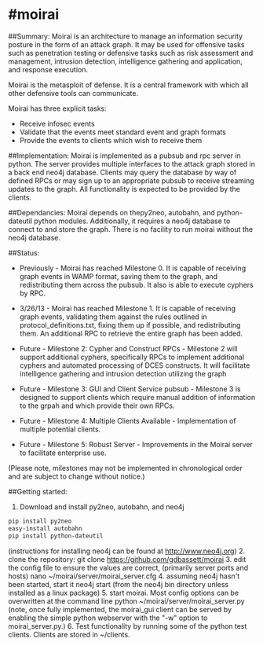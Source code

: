 #moirai
======

##Summary:
Moirai is an architecture to manage an information security posture in the form of an attack graph. It may be used for offensive tasks such as penetration testing or defensive tasks such as risk assessment and management, intrusion detection, intelligence gathering and application, and response execution.

Moirai is the metasploit of defense.  It is a central framework with which all other defensive tools can communicate.

Moirai has three explicit tasks:
* Receive infosec events
* Validate that the events meet standard event and graph formats
* Provide the events to clients which wish to receive them

##Implementation:
Moirai is implemented as a pubsub and rpc server in python.  The server provides multiple interfaces to the attack graph stored in a back end neo4j database.  Clients may query the database by way of defined RPCs or may sign up to an appropriate pubsub to receive streaming updates to the graph.  All functionality is expected to be provided by the clients.


##Dependancies:
Moirai depends on thepy2neo, autobahn, and python-dateutil python modules.  Additionally, it requires a neo4j database to connect to and store the graph.  There is no facility to run moirai without the neo4j database.

##Status:
* Previously - Moirai has reached Milestone 0.  It is capable of receiving graph events in WAMP format, saving them to the graph, and redistributing them across the pubsub. It also is able to execute cyphers by RPC.

* 3/26/13 - Moirai has reached Milestone 1.  It is capable of receiving graph events, validating them against the rules outlined in protocol_definitions.txt, fixing them up if possible, and redistributing them.  An additional RPC to retrieve the entire graph has been added.

* Future - Milestone 2: Cypher and Construct RPCs - Milestone 2 will support additional cyphers, specifically RPCs to implement additional cyphers and automated processing of DCES constructs.  It will facilitate intelligence gathering and intrusion detection utilizing the graph

* Future - Milestone 3: GUI and Client Service pubsub - Milestone 3 is designed to support clients which require manual addition of information to the grpah and which provide their own RPCs.

* Future - Milestone 4: Multiple Clients Available - Implementation of multiple potential clients.

* Future - Milestone 5: Robust Server - Improvements in the Moirai server to facilitate enterprise use.

(Please note, milestones may not be implemented in chronological order and are subject to change without notice.)

##Getting started:
1. Download and install py2neo, autobahn, and neo4j
```bash
pip install py2neo
easy-install autobahn
pip install python-dateutil
```
(instructions for installing neo4j can be found at http://www.neo4j.org)
2. clone the repository: 
git clone https://github.com/gdbassett/moirai
3. edit the config file to ensure the values are correct, (primarily server ports and hosts)
nano ~/moirai/server/moirai_server.cfg
4. assuming neo4j hasn't been started, start it
neo4j start (from the neo4j bin directory unless installed as a linux package)
5. start moirai.  Most config options can be overwritten at the command line
python ~/moirai/server/moirai_server.py
(note, once fully implemented, the moirai_gui client can be served by enabling the simple python webserver with the "-w" option to moirai_server.py.)
6. Test functionality by running some of the python test clients.  Clients are stored in ~/clients.

